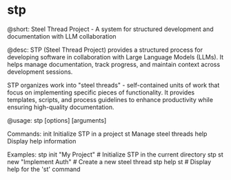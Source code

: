 # stp

@short:
Steel Thread Project - A system for structured development and documentation with LLM collaboration

@desc:
STP (Steel Thread Project) provides a structured process for developing software
in collaboration with Large Language Models (LLMs). It helps manage documentation,
track progress, and maintain context across development sessions.

STP organizes work into "steel threads" - self-contained units of work that
focus on implementing specific pieces of functionality. It provides templates,
scripts, and process guidelines to enhance productivity while ensuring
high-quality documentation.

@usage:
stp <command> [options] [arguments]

Commands:
  init    Initialize STP in a project
  st      Manage steel threads
  help    Display help information

Examples:
  stp init "My Project"         # Initialize STP in the current directory
  stp st new "Implement Auth"   # Create a new steel thread
  stp help st                   # Display help for the 'st' command
